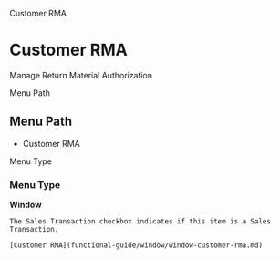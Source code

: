 
Customer RMA
# Customer RMA


Manage Return Material Authorization

Menu Path
## Menu Path



- Customer RMA

Menu Type
### Menu Type

**Window**

```
The Sales Transaction checkbox indicates if this item is a Sales Transaction.
```

```
[Customer RMA](functional-guide/window/window-customer-rma.md)
```